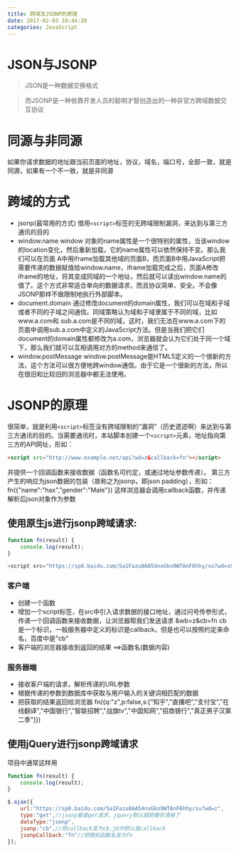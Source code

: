 ```yaml
---
title: 跨域及JSONP的原理
date: 2017-02-03 18:44:20
categories: JavaScript
---
```


# JSON与JSONP
> JSON是一种数据交换格式

> 而JSONP是一种依靠开发人员的聪明才智创造出的一种非官方跨域数据交互协议

# 同源与非同源
如果你请求数据的地址跟当前页面的地址，协议，域名，端口号，全部一致，就是同源，如果有一个不一致，就是非同源

# 跨域的方式
- jsonp(最常用的方式)
借用`<script>`标签的无跨域限制漏洞，来达到与第三方通讯的目的
- window.name
window 对象的name属性是一个很特别的属性，当该window的location变化，然后重新加载，它的name属性可以依然保持不变。那么我们可以在页面 A中用iframe加载其他域的页面B，而页面B中用JavaScript把需要传递的数据赋值给window.name，iframe加载完成之后，页面A修改iframe的地址，将其变成同域的一个地址，然后就可以读出window.name的值了。这个方式非常适合单向的数据请求，而且协议简单、安全。不会像JSONP那样不做限制地执行外部脚本。
- document.domain
通过修改document的domain属性，我们可以在域和子域或者不同的子域之间通信。同域策略认为域和子域隶属于不同的域，比如www.a.com和 sub.a.com是不同的域，这时，我们无法在www.a.com下的页面中调用sub.a.com中定义的JavaScript方法。但是当我们把它们document的domain属性都修改为a.com，浏览器就会认为它们处于同一个域下，那么我们就可以互相调用对方的method来通信了。
- window.postMessage
window.postMessage是HTML5定义的一个很新的方法，这个方法可以很方便地跨window通信。由于它是一个很新的方法，所以在很旧和比较旧的浏览器中都无法使用。

# JSONP的原理
很简单，就是利用`<script>`标签没有跨域限制的“漏洞”（历史遗迹啊）来达到与第三方通讯的目的。当需要通讯时，本站脚本创建一个`<script>`元素，地址指向第三方的API网址，形如：
```html
<script src="http://www.example.net/api?wd=z&callback=fn"></script>
```

并提供一个回调函数来接收数据（函数名可约定，或通过地址参数传递）。
第三方产生的响应为json数据的包装（故称之为jsonp，即json padding），形如：
fn({"name":"hax","gender":"Male"})
这样浏览器会调用callback函数，并传递解析后json对象作为参数

## 使用原生js进行jsonp跨域请求:
```js
function fn(result) {
    console.log(result);
}

<script src="https://sp0.baidu.com/5a1Fazu8AA54nxGko9WTAnF6hhy/su?wd=z&cb=fn"></script>
```

### 客户端
- 创建一个函数
- 增加一个script标签，在src中引入请求数据的接口地址，通过问号传参形式，传递一个回调函数来接收数据，让浏览器帮我们发送请求 &wb=z&cb=fn  cb是一个标识，一般服务器中定义的标识是callback，但是也可以按照约定来命名，百度中是"cb"
- 客户端的浏览器接收到返回的结果  ==>函数名(数据内容)

### 服务器端
- 接收客户端的请求，解析传递的URL参数
- 根据传递的参数到数据库中获取与用户输入的关键词相匹配的数据
- 把获取的结果返回给浏览器  fn({q:"z",p:false,s:["知乎","直播吧","支付宝","在线翻译","中国银行","智联招聘","战旗tv","中国知网","招商银行","真正男子汉第二季"]})

## 使用jQuery进行jsonp跨域请求
项目中通常这样用
```js
function fn(result) {
    console.log(result);
}

$.ajax({
    url:"https://sp0.baidu.com/5a1Fazu8AA54nxGko9WTAnF6hhy/su?wd=z",
    type:"get",//jsonp都是get请求，jquery默认就把缓存清掉了
    dataType:"jsonp",
    jsonp:"cb",//把callback变为cb,jQ中默认是callback
    jsonpCallback:"fn"//把随机函数名变为fn
});
```
